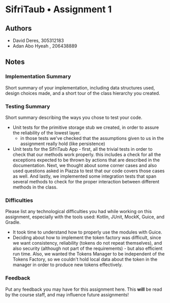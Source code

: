 # SifriTaub • Assignment 1

## Authors
* David Deres, 305312183
* Adan Abo Hyeah , 206438889

## Notes

### Implementation Summary
Short summary of your implementation, including data structures used, design choices made, and
a short tour of the class hierarchy you created.

### Testing Summary
Short summary describing the ways you chose to test your code.

- Unit tests for the primitive storage stub we created, in order to assure the reliability of the lowest layer.
    - in those tests we've checked that the assumptions given to us in the assignment really hold (like persistence) 
- Unit tests for the SifriTaub App - first, all the trivial tests in order to check that our methods work properly.
  this includes a check for all the exceptions expected to be thrown by actions that are described in the documentation.
  Next, we thought about some corner cases and also used questions asked in Piazza to test that our code covers those cases as well.
  And lastly, we implemented some integration tests that span several methods to check for the proper interaction between different methods in the class.

### Difficulties
Please list any technological difficulties you had while working on this assignment, especially
with the tools used: Kotlin, JUnit, MockK, Guice, and Gradle.

- It took time to understand how to properly use the modules with Guice. 
- Deciding about how to implement the token factory was difficult, since we want consistency, reliability (tokens do not repeat themselves),
  and also security (although not part of the requirements) - but also efficient run time. 
  Also, we wanted the Tokens Manager to be independent of the Tokens Factory,
  so we couldn't hold local data about the token in the manager in order to produce new tokens effectively. 

### Feedback
Put any feedback you may have for this assignment here. This **will** be read by the course staff,
and may influence future assignments!